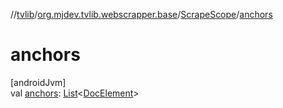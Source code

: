 //[tvlib](../../../index.md)/[org.mjdev.tvlib.webscrapper.base](../index.md)/[ScrapeScope](index.md)/[anchors](anchors.md)

# anchors

[androidJvm]\
val [anchors](anchors.md): [List](https://kotlinlang.org/api/latest/jvm/stdlib/kotlin.collections/-list/index.html)&lt;[DocElement](../../org.mjdev.tvlib.webscrapper.select/-doc-element/index.md)&gt;
